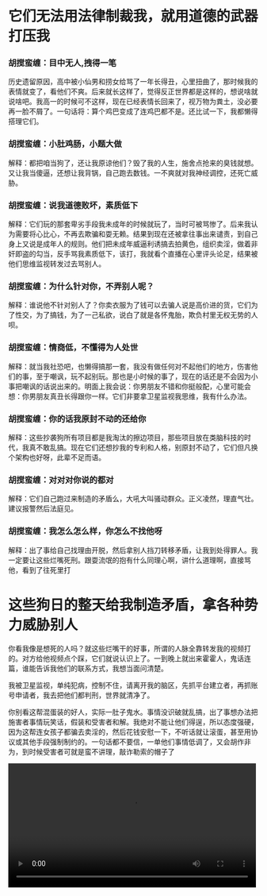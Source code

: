 # 它们无法用法律制裁我，就用道德的武器打压我

### 胡搅蛮缠：目中无人,拽得一笔

历史遗留原因，高中被小仙男和捞女给骂了一年长得丑，心里扭曲了，那时候我的表情就变了，看他们不爽。后来就长这样了，觉得反正世界都是这样的，想说啥就说啥吧。我高一的时候可不这样，现在已经表情长回来了，视万物为粪土，没必要再一脸不屑了。一句话将：算个鸡巴变成了连鸡巴都不是。还比试一下，我都懒得搭理它们。

### 胡搅蛮缠：小肚鸡肠，小题大做

解释：都把咱当狗了，还让我原谅他们？毁了我的人生，施舍点抢来的臭钱就想。又让我当傻逼，还想让我背锅，自己跑去数钱。一不爽就对我神经调控，还死亡威胁。

### 胡搅蛮缠：说我道德败坏，素质低下

解释：它们玩的那套卑劣手段我未成年的时候就玩了，当时可被骂惨了。后来我认为需要将心比心，不再去欺骗和耍无赖。结果到现在还被拿往事出来谴责，到自己身上又说是成年人的规则。他们把未成年威逼利诱搞去拍黄色，组织卖淫，做着非奸即盗的勾当，反手骂我素质低下，该打，我就看个直播在心里评头论足，结果被他们思维监视转发过去骂别人。

### 胡搅蛮缠：为什么针对你，不弄别人呢？

解释：谁说他不针对别人了？你卖衣服为了钱可以去骗人说是高价进的货，它们为了性交，为了搞钱，为了一己私欲，说白了就是各怀鬼胎，欺负村里无权无势的人呗。

### 胡搅蛮缠：情商低，不懂得为人处世

解释：就当我社恐吧，也懒得搞那一套，我没有做任何对不起他们的地方，伤害他们的事，至于嘲讽，玩不起别玩。那也是小时候的事了，现在的话还是不会因为小事把嘲讽的话说出来的。明面上我会说：你男朋友不错和你挺般配，心里可能会想：你男朋友真丑长得跟你一样。它们非要拿卫星监视我思维，我有什么办法。

### 胡搅蛮缠：你的话我原封不动的还给你

解释：这些抄袭狗所有项目都是我淘汰的擦边项目，那些项目放在类脑科技的时代，我真不敢乱搞。现在它们还想抄我的专利和人格，别原封不动了，它们但凡换个架构也好呀，此辈不足而语。

### 胡搅蛮缠：对对对你说的都对

解释：它们自己跑过来制造的矛盾么，大吼大叫骚动群众。正义凌然，理直气壮。建议报警然后法庭见。

### 胡搅蛮缠：我怎么怎么样，你怎么不找他呀

解释：出了事给自己找理由开脱，然后拿别人挡刀转移矛盾，让我到处得罪人。我一定要让这些烂嘴死刑。跟耍流氓的抱有什么同理心啊，讲什么道理啊，直接骂他，看到了往死里打

# 这些狗日的整天给我制造矛盾，拿各种势力威胁别人

你看我像是想死的人吗？就这些烂嘴干的好事，所谓的人脉全靠转发我的视频打的。对方给他视频点个踩，它们就说认识上了。一到晚上就出来霍霍人，鬼话连篇，谁能告诉我他们的联系方式，我想当面问清楚。

我被卫星监视，单纯犯病，控制不住，请离开我的脑区，先抓平台建立者，再抓账号申请者，我去把他们都判刑，世界就清净了。

你别看这帮混蛋装的好人，实际一肚子鬼水。事情没识破就乱搞，出了事想办法把施害者事情玩笑话，假装和受害者和解。我绝对不能让他们得逞，所以态度强硬，因为这帮连女孩子都骗去卖淫的，然后花钱安慰一下，不听话就让滚蛋，甚至用协议或其他手段强制制约的。一句话都不要信，一单他们事情低调了，又会胡作非为，到时候受害者可就是蛮不讲理，敲诈勒索的帽子了

<video src="/atlas/yumingshijian/share_9f5e14686421f3367f8b84048f034fd0.mp4" style="width: 500px;margin: auto;"></video>





